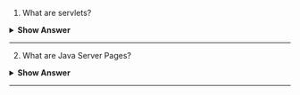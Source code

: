 1. What are servlets?

<details><summary><b> Show Answer</b></summary>
  
<blockquote>

Servlets are Java-based server-side components that are used to generate dynamic web content. The servlets run on a web server and respond to incoming requests from client side, by generating dynamic web content. Servlets are commonly used to create web applications such as online shopping sites, social media platforms, and other interactive web applications.

</blockquote>

</details>

---

2. What are Java Server Pages?

<details><summary><b> Show Answer</b></summary>
  
<blockquote>

Java Server Pages (JSP) is a technology for creating dynamic web pages using Java code. It allows developers to generate dynamic content. JSP pages are processed by the server and then sent as HTML to the client's web browser. It can be used to create a wide variety of web-based applications, including e-commerce sites, content management systems, social media platforms, and more.

</blockquote>

</details>

---